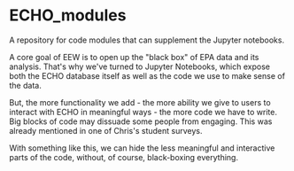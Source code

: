 # ECHO_modules
A repository for code modules that can supplement the Jupyter notebooks.

A core goal of EEW is to open up the "black box" of EPA data and its analysis. That's why we've turned to Jupyter Notebooks, which expose both the ECHO database itself as well as the code we use to make sense of the data.

But, the more functionality we add - the more ability we give to users to interact with ECHO in meaningful ways - the more code we have to write. Big blocks of code may dissuade some people from engaging. This was already mentioned in one of Chris's student surveys.

With something like this, we can hide the less meaningful and interactive parts of the code, without, of course, black-boxing everything.
